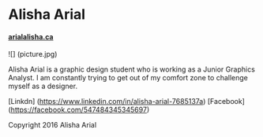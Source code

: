 # Alisha Arial

#### [arialalisha.ca](https://arialalisha.ca)

![] (picture.jpg)

Alisha Arial is a graphic design student who is working as a Junior Graphics Analyst. I am constantly trying to get out of my comfort zone to challenge myself as a designer.

[Linkdn] (https://www.linkedin.com/in/alisha-arial-7685137a)
[Facebook] (https://facebook.com/547484345345697)

Copyright 2016 Alisha Arial
